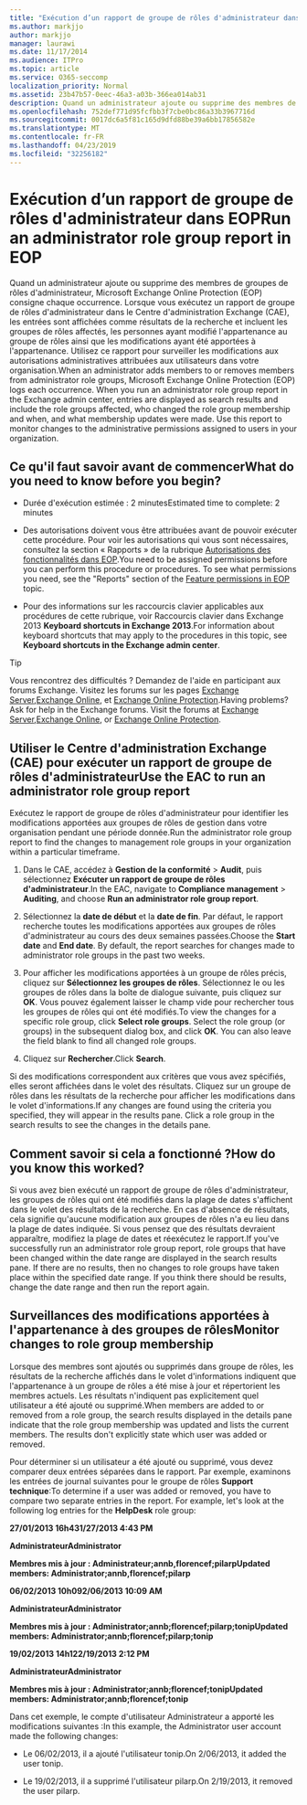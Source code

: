 ```yaml
---
title: "Exécution d’un rapport de groupe de rôles d'administrateur dans EOP "
ms.author: markjjo
author: markjjo
manager: laurawi
ms.date: 11/17/2014
ms.audience: ITPro
ms.topic: article
ms.service: O365-seccomp
localization_priority: Normal
ms.assetid: 23b47b57-0eec-46a3-a03b-366ea014ab31
description: Quand un administrateur ajoute ou supprime des membres de groupes de rôles d'administrateur, Microsoft Exchange Online Protection (EOP) consigne chaque occurrence.
ms.openlocfilehash: 752def771d95fcfbb3f7cbe0bc86a33b3967716d
ms.sourcegitcommit: 0017dc6a5f81c165d9dfd88be39a6bb17856582e
ms.translationtype: MT
ms.contentlocale: fr-FR
ms.lasthandoff: 04/23/2019
ms.locfileid: "32256182"
---
```

# <a name="run-an-administrator-role-group-report-in-eop"></a><span data-ttu-id="fc7da-103">Exécution d’un rapport de groupe de rôles d'administrateur dans EOP</span><span class="sxs-lookup"><span data-stu-id="fc7da-103">Run an administrator role group report in EOP</span></span> 

 <span data-ttu-id="fc7da-p101">Quand un administrateur ajoute ou supprime des membres de groupes de rôles d'administrateur, Microsoft Exchange Online Protection (EOP) consigne chaque occurrence. Lorsque vous exécutez un rapport de groupe de rôles d'administrateur dans le Centre d'administration Exchange (CAE), les entrées sont affichées comme résultats de la recherche et incluent les groupes de rôles affectés, les personnes ayant modifié l'appartenance au groupe de rôles ainsi que les modifications ayant été apportées à l'appartenance. Utilisez ce rapport pour surveiller les modifications aux autorisations administratives attribuées aux utilisateurs dans votre organisation.</span><span class="sxs-lookup"><span data-stu-id="fc7da-p101">When an administrator adds members to or removes members from administrator role groups, Microsoft Exchange Online Protection (EOP) logs each occurrence. When you run an administrator role group report in the Exchange admin center, entries are displayed as search results and include the role groups affected, who changed the role group membership and when, and what membership updates were made. Use this report to monitor changes to the administrative permissions assigned to users in your organization.</span></span>
  
## <a name="what-do-you-need-to-know-before-you-begin"></a><span data-ttu-id="fc7da-107">Ce qu'il faut savoir avant de commencer</span><span class="sxs-lookup"><span data-stu-id="fc7da-107">What do you need to know before you begin?</span></span>

- <span data-ttu-id="fc7da-108">Durée d'exécution estimée : 2 minutes</span><span class="sxs-lookup"><span data-stu-id="fc7da-108">Estimated time to complete: 2 minutes</span></span>
    
- <span data-ttu-id="fc7da-p102">Des autorisations doivent vous être attribuées avant de pouvoir exécuter cette procédure. Pour voir les autorisations qui vous sont nécessaires, consultez la section « Rapports » de la rubrique [Autorisations des fonctionnalités dans EOP](feature-permissions-in-eop.md).</span><span class="sxs-lookup"><span data-stu-id="fc7da-p102">You need to be assigned permissions before you can perform this procedure or procedures. To see what permissions you need, see the "Reports" section of the [Feature permissions in EOP](feature-permissions-in-eop.md) topic.</span></span> 
    
- <span data-ttu-id="fc7da-111">Pour des informations sur les raccourcis clavier applicables aux procédures de cette rubrique, voir Raccourcis clavier dans Exchange 2013 **Keyboard shortcuts in Exchange 2013**.</span><span class="sxs-lookup"><span data-stu-id="fc7da-111">For information about keyboard shortcuts that may apply to the procedures in this topic, see **Keyboard shortcuts in the Exchange admin center**.</span></span>
    
> [!TIP]
> <span data-ttu-id="fc7da-p103">Vous rencontrez des difficultés ? Demandez de l'aide en participant aux forums Exchange. Visitez les forums sur les pages [Exchange Server](https://go.microsoft.com/fwlink/p/?linkId=60612),[Exchange Online](https://go.microsoft.com/fwlink/p/?linkId=267542), et [Exchange Online Protection](https://go.microsoft.com/fwlink/p/?linkId=285351).</span><span class="sxs-lookup"><span data-stu-id="fc7da-p103">Having problems? Ask for help in the Exchange forums. Visit the forums at [Exchange Server](https://go.microsoft.com/fwlink/p/?linkId=60612),[Exchange Online](https://go.microsoft.com/fwlink/p/?linkId=267542), or [Exchange Online Protection](https://go.microsoft.com/fwlink/p/?linkId=285351).</span></span> 
  
## <a name="use-the-eac-to-run-an-administrator-role-group-report"></a><span data-ttu-id="fc7da-115">Utiliser le Centre d'administration Exchange (CAE) pour exécuter un rapport de groupe de rôles d'administrateur</span><span class="sxs-lookup"><span data-stu-id="fc7da-115">Use the EAC to run an administrator role group report</span></span>

<span data-ttu-id="fc7da-116">Exécutez le rapport de groupe de rôles d'administrateur pour identifier les modifications apportées aux groupes de rôles de gestion dans votre organisation pendant une période donnée.</span><span class="sxs-lookup"><span data-stu-id="fc7da-116">Run the administrator role group report to find the changes to management role groups in your organization within a particular timeframe.</span></span>
  
1. <span data-ttu-id="fc7da-117">Dans le CAE, accédez à **Gestion de la conformité** \> **Audit**, puis sélectionnez **Exécuter un rapport de groupe de rôles d'administrateur**.</span><span class="sxs-lookup"><span data-stu-id="fc7da-117">In the EAC, navigate to **Compliance management** \> **Auditing**, and choose **Run an administrator role group report**.</span></span>
    
2. <span data-ttu-id="fc7da-p104">Sélectionnez la **date de début** et la **date de fin**. Par défaut, le rapport recherche toutes les modifications apportées aux groupes de rôles d'administrateur au cours des deux semaines passées.</span><span class="sxs-lookup"><span data-stu-id="fc7da-p104">Choose the **Start date** and **End date**. By default, the report searches for changes made to administrator role groups in the past two weeks.</span></span>
    
3. <span data-ttu-id="fc7da-p105">Pour afficher les modifications apportées à un groupe de rôles précis, cliquez sur **Sélectionnez les groupes de rôles**. Sélectionnez le ou les groupes de rôles dans la boîte de dialogue suivante, puis cliquez sur **OK**. Vous pouvez également laisser le champ vide pour rechercher tous les groupes de rôles qui ont été modifiés.</span><span class="sxs-lookup"><span data-stu-id="fc7da-p105">To view the changes for a specific role group, click **Select role groups**. Select the role group (or groups) in the subsequent dialog box, and click **OK**. You can also leave the field blank to find all changed role groups.</span></span>
    
4. <span data-ttu-id="fc7da-123">Cliquez sur **Rechercher**.</span><span class="sxs-lookup"><span data-stu-id="fc7da-123">Click **Search**.</span></span>
    
<span data-ttu-id="fc7da-p106">Si des modifications correspondent aux critères que vous avez spécifiés, elles seront affichées dans le volet des résultats. Cliquez sur un groupe de rôles dans les résultats de la recherche pour afficher les modifications dans le volet d'informations.</span><span class="sxs-lookup"><span data-stu-id="fc7da-p106">If any changes are found using the criteria you specified, they will appear in the results pane. Click a role group in the search results to see the changes in the details pane.</span></span>
  
## <a name="how-do-you-know-this-worked"></a><span data-ttu-id="fc7da-126">Comment savoir si cela a fonctionné ?</span><span class="sxs-lookup"><span data-stu-id="fc7da-126">How do you know this worked?</span></span>

<span data-ttu-id="fc7da-p107">Si vous avez bien exécuté un rapport de groupe de rôles d'administrateur, les groupes de rôles qui ont été modifiés dans la plage de dates s'affichent dans le volet des résultats de la recherche. En cas d'absence de résultats, cela signifie qu'aucune modification aux groupes de rôles n'a eu lieu dans la plage de dates indiquée. Si vous pensez que des résultats devraient apparaître, modifiez la plage de dates et réexécutez le rapport.</span><span class="sxs-lookup"><span data-stu-id="fc7da-p107">If you've successfully run an administrator role group report, role groups that have been changed within the date range are displayed in the search results pane. If there are no results, then no changes to role groups have taken place within the specified date range. If you think there should be results, change the date range and then run the report again.</span></span>
  
## <a name="monitor-changes-to-role-group-membership"></a><span data-ttu-id="fc7da-130">Surveillances des modifications apportées à l'appartenance à des groupes de rôles</span><span class="sxs-lookup"><span data-stu-id="fc7da-130">Monitor changes to role group membership</span></span>

<span data-ttu-id="fc7da-p108">Lorsque des membres sont ajoutés ou supprimés dans groupe de rôles, les résultats de la recherche affichés dans le volet d'informations indiquent que l'appartenance à un groupe de rôles a été mise à jour et répertorient les membres actuels. Les résultats n'indiquent pas explicitement quel utilisateur a été ajouté ou supprimé.</span><span class="sxs-lookup"><span data-stu-id="fc7da-p108">When members are added to or removed from a role group, the search results displayed in the details pane indicate that the role group membership was updated and lists the current members. The results don't explicitly state which user was added or removed.</span></span>
  
<span data-ttu-id="fc7da-p109">Pour déterminer si un utilisateur a été ajouté ou supprimé, vous devez comparer deux entrées séparées dans le rapport. Par exemple, examinons les entrées de journal suivantes pour le groupe de rôles **Support technique**:</span><span class="sxs-lookup"><span data-stu-id="fc7da-p109">To determine if a user was added or removed, you have to compare two separate entries in the report. For example, let's look at the following log entries for the **HelpDesk** role group:</span></span> 
  
 <span data-ttu-id="fc7da-135">**27/01/2013 16h43**</span><span class="sxs-lookup"><span data-stu-id="fc7da-135">**1/27/2013 4:43 PM**</span></span>
  
 <span data-ttu-id="fc7da-136">**Administrateur**</span><span class="sxs-lookup"><span data-stu-id="fc7da-136">**Administrator**</span></span>
  
 <span data-ttu-id="fc7da-137">**Membres mis à jour : Administrateur;annb,florencef;pilarp**</span><span class="sxs-lookup"><span data-stu-id="fc7da-137">**Updated members: Administrator;annb,florencef;pilarp**</span></span>
  
 <span data-ttu-id="fc7da-138">**06/02/2013 10h09**</span><span class="sxs-lookup"><span data-stu-id="fc7da-138">**2/06/2013 10:09 AM**</span></span>
  
 <span data-ttu-id="fc7da-139">**Administrateur**</span><span class="sxs-lookup"><span data-stu-id="fc7da-139">**Administrator**</span></span>
  
 <span data-ttu-id="fc7da-140">**Membres mis à jour : Administrator;annb;florencef;pilarp;tonip**</span><span class="sxs-lookup"><span data-stu-id="fc7da-140">**Updated members: Administrator;annb;florencef;pilarp;tonip**</span></span>
  
 <span data-ttu-id="fc7da-141">**19/02/2013 14h12**</span><span class="sxs-lookup"><span data-stu-id="fc7da-141">**2/19/2013 2:12 PM**</span></span>
  
 <span data-ttu-id="fc7da-142">**Administrateur**</span><span class="sxs-lookup"><span data-stu-id="fc7da-142">**Administrator**</span></span>
  
 <span data-ttu-id="fc7da-143">**Membres mis à jour : Administrator;annb;florencef;tonip**</span><span class="sxs-lookup"><span data-stu-id="fc7da-143">**Updated members: Administrator;annb;florencef;tonip**</span></span>
  
<span data-ttu-id="fc7da-144">Dans cet exemple, le compte d'utilisateur Administrateur a apporté les modifications suivantes :</span><span class="sxs-lookup"><span data-stu-id="fc7da-144">In this example, the Administrator user account made the following changes:</span></span>
  
- <span data-ttu-id="fc7da-145">Le 06/02/2013, il a ajouté l'utilisateur tonip.</span><span class="sxs-lookup"><span data-stu-id="fc7da-145">On 2/06/2013, it added the user tonip.</span></span>
    
- <span data-ttu-id="fc7da-146">Le 19/02/2013, il a supprimé l'utilisateur pilarp.</span><span class="sxs-lookup"><span data-stu-id="fc7da-146">On 2/19/2013, it removed the user pilarp.</span></span>
    

